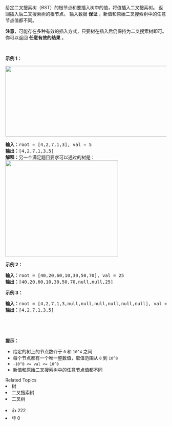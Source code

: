 <p>给定二叉搜索树（BST）的根节点和要插入树中的值，将值插入二叉搜索树。 返回插入后二叉搜索树的根节点。 输入数据 <strong>保证</strong> ，新值和原始二叉搜索树中的任意节点值都不同。</p>

<p><strong>注意</strong>，可能存在多种有效的插入方式，只要树在插入后仍保持为二叉搜索树即可。 你可以返回 <strong>任意有效的结果</strong> 。</p>

<p> </p>

<p><strong>示例 1：</strong></p>
<img alt="" src="https://assets.leetcode.com/uploads/2020/10/05/insertbst.jpg" style="width: 752px; height: 221px;" />
<pre>
<strong>输入：</strong>root = [4,2,7,1,3], val = 5
<strong>输出：</strong>[4,2,7,1,3,5]
<strong>解释：</strong>另一个满足题目要求可以通过的树是：
<img alt="" src="https://assets.leetcode.com/uploads/2020/10/05/bst.jpg" style="width: 352px; height: 301px;" />
</pre>

<p><strong>示例 2：</strong></p>

<pre>
<strong>输入：</strong>root = [40,20,60,10,30,50,70], val = 25
<strong>输出：</strong>[40,20,60,10,30,50,70,null,null,25]
</pre>

<p><strong>示例 3：</strong></p>

<pre>
<strong>输入：</strong>root = [4,2,7,1,3,null,null,null,null,null,null], val = 5
<strong>输出：</strong>[4,2,7,1,3,5]
</pre>

<p> </p>

<p> </p>

<p><strong>提示：</strong></p>

<ul>
	<li>给定的树上的节点数介于 <code>0</code> 和 <code>10^4</code> 之间</li>
	<li>每个节点都有一个唯一整数值，取值范围从 <code>0</code> 到 <code>10^8</code></li>
	<li><code>-10^8 <= val <= 10^8</code></li>
	<li>新值和原始二叉搜索树中的任意节点值都不同</li>
</ul>
<div><div>Related Topics</div><div><li>树</li><li>二叉搜索树</li><li>二叉树</li></div></div><br><div><li>👍 222</li><li>👎 0</li></div>